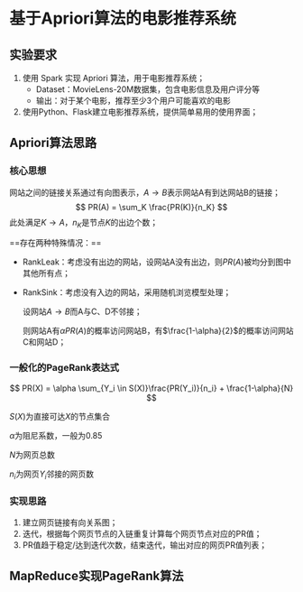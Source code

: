 # 基于Apriori算法的电影推荐系统

## 实验要求

1. 使用 Spark 实现 Apriori 算法，用于电影推荐系统；
   * Dataset：MovieLens-20M数据集，包含电影信息及用户评分等
   * 输出：对于某个电影，推荐至少3个用户可能喜欢的电影
2. 使用Python、Flask建立电影推荐系统，提供简单易用的使用界面；

## Apriori算法思路

### 核心思想

网站之间的链接关系通过有向图表示，$A \rightarrow B$表示网站A有到达网站B的链接；
$$
PR(A) = \sum_K \frac{PR(K)}{n_K}
$$
此处满足$K \rightarrow A$，$n_K$是节点$K$的出边个数；

==存在两种特殊情况：==

* RankLeak：考虑没有出边的网站，设网站A没有出边，则$PR(A)$被均分到图中其他所有点；

* RankSink：考虑没有入边的网站，采用随机浏览模型处理；

  设网站$A\rightarrow B$而A与C、D不邻接；

  则网站A有$\alpha PR(A)$的概率访问网站B，有$\frac{1-\alpha}{2}$的概率访问网站C和网站D；

### 一般化的PageRank表达式

$$
PR(X) = \alpha \sum_{Y_i \in S(X)}\frac{PR(Y_i)}{n_i} + \frac{1-\alpha}{N}
$$

$S(X)$为直接可达$X$的节点集合

$\alpha$为阻尼系数，一般为0.85

$N$为网页总数

$n_i$为网页$Y_i$邻接的网页数

### 实现思路

1. 建立网页链接有向关系图；
2. 迭代，根据每个网页节点的入链重复计算每个网页节点对应的PR值；
3. PR值趋于稳定/达到迭代次数，结束迭代，输出对应的网页PR值列表；

## MapReduce实现PageRank算法
